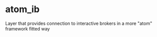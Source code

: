 # atom_ib
Layer that provides connection to interactive brokers in a more "atom" framework fitted way
